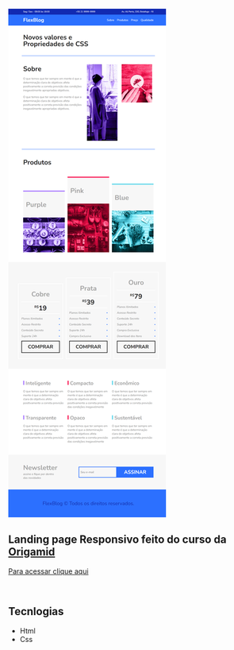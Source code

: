![preview](/img/readme.png)

 ##  Landing page Responsivo feito do curso da <a href="https://www.origamid.com/">Origamid</a>


<a href="https://news-letters-tailwind.vercel.app/">Para acessar clique aqui</a>

<br>

## Tecnlogias

- Html
- Css
